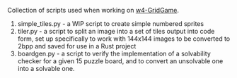 Collection of scripts used when working on [w4-GridGame](https://github.com/HLFrye/w4-gridgame). 

1. simple_tiles.py - a WIP script to create simple numbered sprites
2. tiler.py - a script to split an image into a set of tiles output into code form, set up specifically to work with 144x144 images to be converted to 2bpp and saved for use in a Rust project
3. boardgen.py - a script to verify the implementation of a solvability checker for a given 15 puzzle board, and to convert an unsolvable one into a solvable one.
